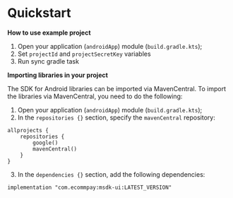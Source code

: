 # Quickstart

**How to use example project**
1. Open your application (`androidApp`) module (`build.gradle.kts`);
2. Set `projectId` and `projectSecretKey` variables
3. Run sync gradle task


**Importing libraries in your project**

The SDK for Android libraries can be imported via MavenCentral. To import the libraries via
MavenCentral, you need to do the following:

1. Open your application (`androidApp`)  module  (`build.gradle.kts`);
2. In the `repositories {}` section, specify the `mavenCentral` repository:
```
allprojects {
    repositories {
        google()
        mavenCentral()
    }
}
```
3. In the `dependencies {}` section, add the following dependencies:
```
implementation "com.ecommpay:msdk-ui:LATEST_VERSION"
```
